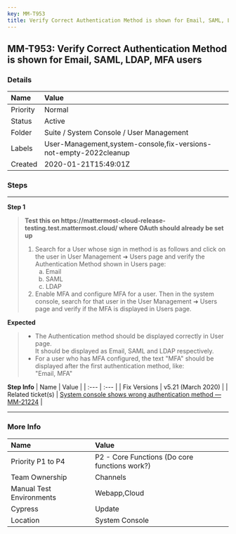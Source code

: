 ```yaml
---
key: MM-T953
title: Verify Correct Authentication Method is shown for Email, SAML, LDAP, MFA users
---
```


## MM-T953: Verify Correct Authentication Method is shown for Email, SAML, LDAP, MFA users

### Details

| Name     | Value                                                             |
| :------- | :---------------------------------------------------------------- |
| Priority | Normal                                                            |
| Status   | Active                                                            |
| Folder   | Suite / System Console / User Management                          |
| Labels   | User-Management,system-console,fix-versions-not-empty-2022cleanup |
| Created  | 2020-01-21T15:49:01Z                                              |

### Steps

<hr/>

**Step 1**

> <article><strong>Test this on https://mattermost-cloud-release-testing.test.mattermost.cloud/ where OAuth should already be set up</strong><br><ol><li>Search for a User whose sign in method is as follows and click on the user in User Management ➜ Users page and verify the Authentication Method shown in Users page:<ol style="list-style-type: lower-alpha;"><li>Email</li><li>SAML</li><li>LDAP</li></ol></li><li>Enable MFA and configure MFA for a user. Then in the system console, search for that user in the User Management ➜ Users page and verify if the MFA is displayed in Users page.&nbsp;</li></ol></article>

**Expected**

> <article><ul><li>The Authentication method should be displayed correctly in User page.<br>It should be displayed as Email, SAML and LDAP respectively.</li><li>For a user who has MFA configured, the text "MFA" should be displayed after the first authentication method, like:<br>"Email, MFA"</li></ul></article>

**Step Info**
| Name | Value |
| :--- | :--- |
| Fix Versions | v5.21 (March 2020) |
| Related ticket(s) | <a href="https://mattermost.atlassian.net/browse/MM-21224" rel="noopener noreferrer" target="_blank">System console shows wrong authentication method — MM-21224</a> |

<hr/>

### More Info

| Name                     | Value                                         |
| :----------------------- | :-------------------------------------------- |
| Priority P1 to P4        | P2 - Core Functions (Do core functions work?) |
| Team Ownership           | Channels                                      |
| Manual Test Environments | Webapp,Cloud                                  |
| Cypress                  | Update                                        |
| Location                 | System Console                                |
